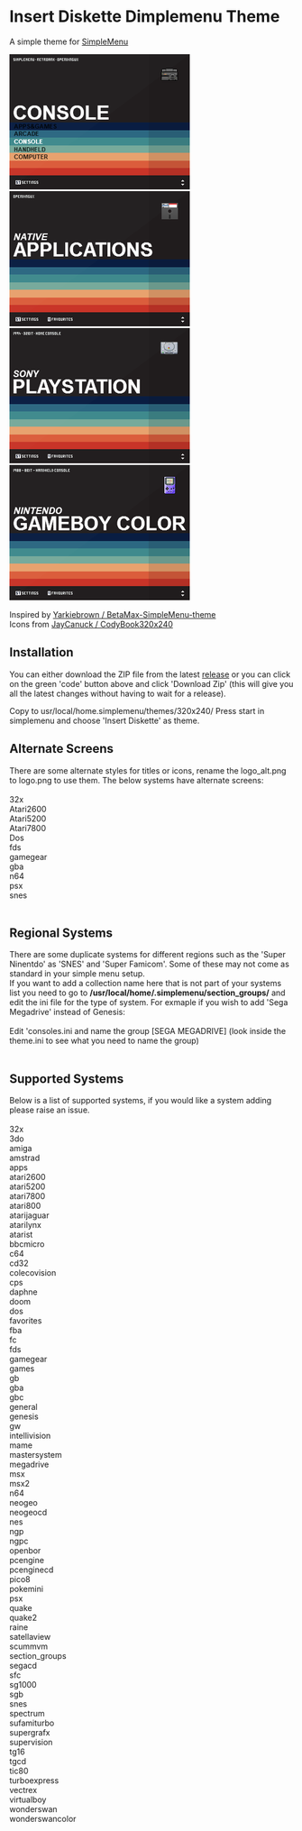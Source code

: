 # Insert Diskette Dimplemenu Theme
A simple theme for [SimpleMenu](https://github.com/fgl82/simplemenu)

![](https://raw.githubusercontent.com/V4NT0M/insert-diskette-simplemenu-theme/main/resources/section_groups/consoles.png) &nbsp; ![](https://raw.githubusercontent.com/V4NT0M/insert-diskette-simplemenu-theme/main/resources/apps/logo.png) &nbsp; <br/>
![](https://raw.githubusercontent.com/V4NT0M/insert-diskette-simplemenu-theme/main/resources/psx/logo.png) &nbsp; ![](https://raw.githubusercontent.com/V4NT0M/insert-diskette-simplemenu-theme/main/resources/gbc/logo.png) &nbsp; <br/>

Inspired by [Yarkiebrown / BetaMax-SimpleMenu-theme](https://github.com/Yarkiebrown/BetaMax-SimpleMenu-theme)<br/>
Icons from [JayCanuck / CodyBook320x240](https://github.com/JayCanuck/CodyBook320x240)

## Installation

You can either download the ZIP file from the latest [release](https://github.com/V4NT0M/insert-diskette-simplemenu-theme/releases) or you can click on the green 'code' button above and click 'Download Zip' (this will give you all the latest changes without having to wait for a release).

Copy to usr/local/home.simplemenu/themes/320x240/
Press start in simplemenu and choose 'Insert Diskette' as theme.
<br/>
## Alternate Screens
There are some alternate styles for titles or icons, rename the logo_alt.png to logo.png to use them. The below systems have alternate screens:<br/>
<br/>
32x<br/>
Atari2600<br/>
Atari5200<br/>
Atari7800<br/>
Dos<br/>
fds<br/>
gamegear<br/>
gba<br/>
n64<br/>
psx<br/>
snes<br/>
<br/>
## Regional Systems
There are some duplicate systems for different regions such as the 'Super Ninentdo' as 'SNES' and 'Super Famicom'. Some of these may not come as standard in your simple menu setup.<br/>
If you want to add a collection name here that is not part of your systems list you need to go to **/usr/local/home/.simplemenu/section_groups/** and edit the ini file for the type of system. For exmaple if you wish to add 'Sega Megadrive' instead of Genesis:<br/>
<br/>
Edit 'consoles.ini and name the group [SEGA MEGADRIVE] (look inside the theme.ini to see what you need to name the group)<br/>
<br/>
## Supported Systems
Below is a list of supported systems, if you would like a system adding please raise an issue.<br/>
<br/>
32x<br/>
3do<br/>
amiga<br/>
amstrad<br/>
apps<br/>
atari2600<br/>
atari5200<br/>
atari7800<br/>
atari800<br/>
atarijaguar<br/>
atarilynx<br/>
atarist<br/>
bbcmicro<br/>
c64<br/>
cd32<br/>
colecovision<br/>
cps<br/>
daphne<br/>
doom<br/>
dos<br/>
favorites<br/>
fba<br/>
fc<br/>
fds<br/>
gamegear<br/>
games<br/>
gb<br/>
gba<br/>
gbc<br/>
general<br/>
genesis<br/>
gw<br/>
intellivision<br/>
mame<br/>
mastersystem<br/>
megadrive<br/>
msx<br/>
msx2<br/>
n64<br/>
neogeo<br/>
neogeocd<br/>
nes<br/>
ngp<br/>
ngpc<br/>
openbor<br/>
pcengine<br/>
pcenginecd<br/>
pico8<br/>
pokemini<br/>
psx<br/>
quake<br/>
quake2<br/>
raine<br/>
satellaview<br/>
scummvm<br/>
section_groups<br/>
segacd<br/>
sfc<br/>
sg1000<br/>
sgb<br/>
snes<br/>
spectrum<br/>
sufamiturbo<br/>
supergrafx<br/>
supervision<br/>
tg16<br/>
tgcd<br/>
tic80<br/>
turboexpress<br/>
vectrex<br/>
virtualboy<br/>
wonderswan<br/>
wonderswancolor<br/>



